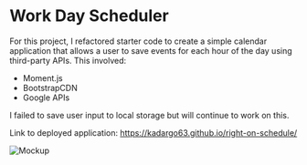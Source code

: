 # Work Day Scheduler 

For this project, I refactored starter code to create a simple calendar application that allows a user to save events for each hour of the day using third-party APIs.
This involved:
- Moment.js
- BootstrapCDN
- Google APIs

I failed to save user input to local storage but will continue to work on this.

Link to deployed application: https://kadargo63.github.io/right-on-schedule/

![Mockup](https://user-images.githubusercontent.com/88639772/134823012-4c69a0cd-6c99-462b-8c15-fa716ce39cff.png)
